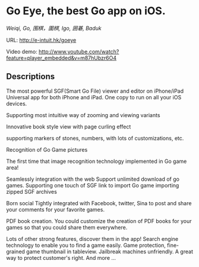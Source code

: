 Go Eye, the best Go app on iOS.
===============================

*Weiqi, Go, 围棋，圍棋, Igo, 囲碁, Baduk*

URL: http://e-intuit.hk/goeye

Video demo: http://www.youtube.com/watch?feature=player_embedded&v=m87hUbzr6O4

Descriptions
------------

The most powerful SGF(Smart Go File) viewer and editor on iPhone/iPad
Universal app for both iPhone and iPad. One copy to run on all your iOS devices.

Supporting most intuitive way of zooming and viewing variants

Innovative book style view with page curling effect

supporting markers of stones, numbers, with lots of customizations, etc.

Recognition of Go Game pictures

The first time that image recognition technology implemented in Go game area!

Seamlessly integration with the web
Support unlimited download of go games.
Supporting one touch of SGF link to import Go game
importing zipped SGF archives

Born social
Tightly integrated with Facebook, twitter, Sina to post and share your comments for your favorite games.

PDF book creation.
You could customize the creation of PDF books for your games so that you could share them everywhere.

Lots of other strong features, discover them in the app!
Search engine technology to enable you to find a game easily.
Game protection, fine-grained game thumbnail in tableview.
Jailbreak machines unfriendly. A great way to protect customer's right.
And more ...

